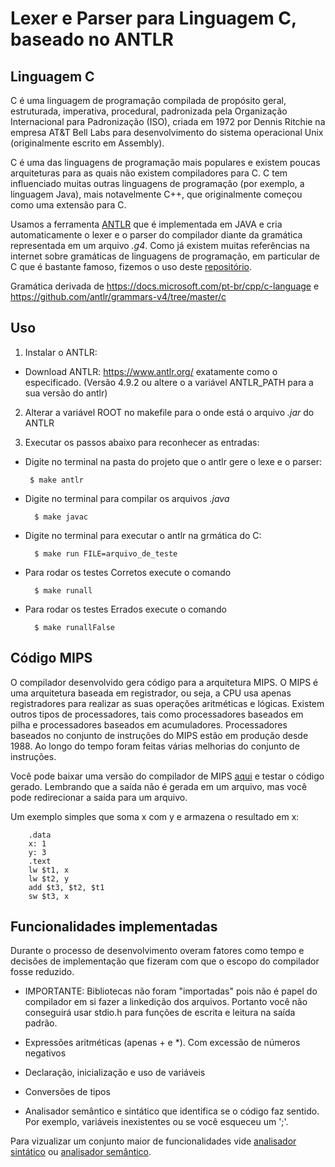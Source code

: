 # Lexer e Parser para Linguagem C, baseado no ANTLR
## Linguagem C

C é uma linguagem de programação compilada de propósito geral, estruturada, imperativa, procedural, padronizada pela Organização Internacional para Padronização (ISO), criada em 1972 por Dennis Ritchie na empresa AT&T Bell Labs para desenvolvimento do sistema operacional Unix (originalmente escrito em Assembly).

C é uma das linguagens de programação mais populares e existem poucas arquiteturas para as quais não existem compiladores para C. C tem influenciado muitas outras linguagens de programação (por exemplo, a linguagem Java), mais notavelmente C++, que originalmente começou como uma extensão para C.

Usamos a ferramenta [ANTLR](https://www.antlr.org/) que é implementada em JAVA e cria automaticamente o lexer e o parser do compilador diante da gramática representada em um arquivo _.g4_. Como já existem muitas referências na internet sobre gramáticas de linguagens de programação, em particular de C que é bastante famoso, fizemos o uso deste [repositório](https://github.com/antlr/grammars-v4/tree/master/c).

Gramática derivada de https://docs.microsoft.com/pt-br/cpp/c-language e https://github.com/antlr/grammars-v4/tree/master/c

## Uso
1. Instalar o ANTLR:

 * Download ANTLR: https://www.antlr.org/ exatamente como o especificado. (Versão 4.9.2 ou altere o a variável ANTLR_PATH para a sua versão do antlr)

2. Alterar a variável ROOT no makefile para o onde está o arquivo _.jar_ do ANTLR

3. Executar os passos abaixo para reconhecer as entradas:

 * Digite no terminal na pasta do projeto que o antlr gere o lexe e o parser:

		$ make antlr

* Digite no terminal para compilar os arquivos _.java_

		$ make javac

* Digite no terminal para executar o antlr na grmática do C:

		$ make run FILE=arquivo_de_teste

* Para rodar os testes Corretos execute o comando
		
		$ make runall
		
* Para rodar os testes Errados execute o comando
		
		$ make runallFalse

## Código MIPS

O compilador desenvolvido gera código para a arquitetura MIPS. O MIPS é uma arquitetura baseada em registrador, ou seja, a CPU usa apenas registradores para realizar as suas operações aritméticas e lógicas. Existem outros tipos de processadores, tais como processadores baseados em pilha e processadores baseados em acumuladores. Processadores baseados no conjunto de instruções do MIPS estão em produção desde 1988. Ao longo do tempo foram feitas várias melhorias do conjunto de instruções.

Você pode baixar uma versão do compilador de MIPS [aqui](http://courses.missouristate.edu/kenvollmar/mars/download.htm) e testar o código gerado. Lembrando que a saída não é gerada em um arquivo, mas você pode redirecionar a saída para um arquivo.

Um exemplo simples que soma x com y e armazena o resultado em x:

		.data
		x: 1
		y: 3
		.text
		lw $t1, x
		lw $t2, y
		add $t3, $t2, $t1
		sw $t3, x

## Funcionalidades implementadas

Durante o processo de desenvolvimento overam fatores como tempo e decisões de implementação que fizeram com que o escopo do compilador fosse reduzido.

* IMPORTANTE: Bibliotecas não foram "importadas" pois não é papel do compilador em si fazer a linkedição dos arquivos. Portanto você não conseguirá usar stdio.h para funções de escrita e leitura na saída padrão.

* Expressões aritméticas (apenas + e *). Com excessão de números negativos

* Declaração, inicialização e uso de variáveis

* Conversões de tipos

* Analisador semântico e sintático que identifica se o código faz sentido. Por exemplo, variáveis inexistentes ou se você esqueceu um ';'.

Para vizualizar um conjunto maior de funcionalidades vide [analisador sintático](link) ou [analisador semântico](link).